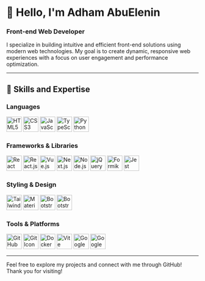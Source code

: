 # 👋 Hello, I'm **Adham AbuElenin**  

### **Front-end Web Developer**  

I specialize in building intuitive and efficient front-end solutions using modern web technologies. My goal is to create dynamic, responsive web experiences with a focus on user engagement and performance optimization.

---

## 🌟 **Skills and Expertise**

### **Languages**
<p align="left">
  <img src="https://img.icons8.com/color/40/000000/html-5.png" width="40" height="40" alt="HTML5 Icon"/>
  <img src="https://img.icons8.com/color/40/000000/css3.png" width="40" height="40" alt="CSS3 Icon"/>
  <img src="https://img.icons8.com/color/40/000000/javascript.png" width="40" height="40" alt="JavaScript Icon"/>
  <img src="https://img.icons8.com/color/40/000000/typescript.png" width="40" height="40" alt="TypeScript Icon"/>
  <img src="https://github.com/user-attachments/assets/ad0d5a9b-435e-49f1-889d-ec1955da6e65" width="40" height="40" alt="Python Icon"/>
</p>

### **Frameworks & Libraries**
<p align="left">
  <img src="https://img.icons8.com/ultraviolet/40/000000/react.png" width="40" height="40" alt="React Icon"/>
  <img src="https://cdn4.iconfinder.com/data/icons/logos-3/600/React.js_logo-512.png" width="40" height="40" alt="React.js Icon"/>
  <img src="https://cdn1.iconfinder.com/data/icons/programing-development-8/24/vue_js_logo-256.png" width="40" height="40" alt="Vue.js Icon"/>
  <img src="https://testrigor.com/wp-content/uploads/2023/04/nextjs-logo.png" width="40" height="40" alt="Next.js Icon"/>
  <img src="https://cdn4.iconfinder.com/data/icons/logos-3/456/nodejs-new-pantone-black-512.png" width="40" height="40" alt="Node.js Icon"/>
  <img src="https://cdn2.iconfinder.com/data/icons/designer-skills/128/code-programming-javascript-jquery-develop-framework-language-256.png" width="40" height="40" alt="jQuery Icon"/>
  <img src="https://github.com/user-attachments/assets/2c3ef053-21ba-41b1-89c9-5af3dc3c748b" width="40" height="40" alt="Formik Icon"/>
  <img src="https://github.com/user-attachments/assets/94c986e2-170d-4764-8170-f0aebee61b65" width="40" height="40" alt="Jest Icon"/>
</p>

### **Styling & Design**
<p align="left">
  <img src="https://img.icons8.com/color/40/000000/tailwindcss.png" width="40" height="40" alt="Tailwind Icon"/>
  <img src="https://img.icons8.com/color/40/000000/material-ui.png" width="40" height="40" alt="Material UI Icon"/>
  <img src="https://github.com/user-attachments/assets/1dbec9cd-1568-4315-9007-032f9881ba82" width="40" height="40" alt="Bootstrap-reat"/>
  <img src="https://github.com/user-attachments/assets/92c05d6c-f892-44ba-a2bf-4f49920718b3" width="40" height="40" alt="Bootstrap"/>
</p>

### **Tools & Platforms**
<p align="left">
  <img src="https://img.icons8.com/fluent/40/000000/github.png" width="40" height="40" alt="GitHub Icon"/>
  <img src="https://github.com/user-attachments/assets/f4f343f9-9fb4-4f6b-acfb-25989da284c4" width="40" height="40" alt="Git Icon"/>
  <img src="https://img.icons8.com/color/40/000000/docker.png" width="40" height="40" alt="Docker Icon"/>
  <img src="https://img.icons8.com/color/40/000000/vite.png" width="40" height="40" alt="Vite Icon"/>
  <img src="https://github.com/user-attachments/assets/15b649c3-afdb-4bc8-9731-7a8952513261" width="40" height="40" alt="Google Sheets Icon"/>
  <img src="https://github.com/user-attachments/assets/b17d08ea-c19a-4490-8cf3-7dc18fb0216e" width="40" height="40" alt="Google Apps Script Icon"/>
</p>

---

Feel free to explore my projects and connect with me through GitHub! Thank you for visiting!

